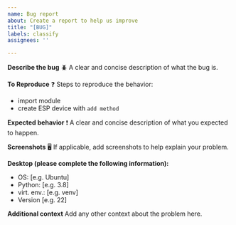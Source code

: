 ```yaml
---
name: Bug report
about: Create a report to help us improve
title: "[BUG]"
labels: classify
assignees: ''

---
```


**Describe the bug** :beetle:
A clear and concise description of what the bug is.

**To Reproduce** :question:
Steps to reproduce the behavior:
- import module
- create ESP device with ``add method``

**Expected behavior** :exclamation:
A clear and concise description of what you expected to happen.

**Screenshots** :desktop_computer:
If applicable, add screenshots to help explain your problem.

**Desktop (please complete the following information):**
 - OS: [e.g. Ubuntu]
 - Python: [e.g. 3.8]
 - virt. env.: [e.g. venv]
 - Version [e.g. 22]


**Additional context**
Add any other context about the problem here.
